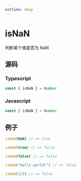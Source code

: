 ```yaml
---
outline: deep
---
```


# isNaN

判断某个值是否为 NaN

## 源码

### Typescript

```typescript
const { isNaN } = Number
```

### Javascript

```javascript
const { isNaN } = Number
```

## 例子

```javascript
isNaN(NaN) // => true

isNaN(true) // => false

isNaN(false) // => false

isNaN("hello world!") // => false

isNaN(123) // => false
```
